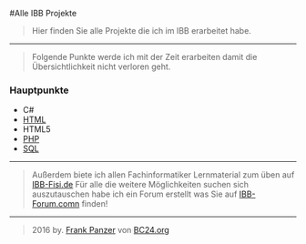 #Alle IBB Projekte
>Hier finden Sie alle Projekte die ich im IBB erarbeitet habe.

***
>Folgende Punkte werde ich mit der Zeit erarbeiten damit die Übersichtlichkeit nicht verloren geht.
### Hauptpunkte
* C#
* [HTML](https://github.com/bc24/IBB/tree/master/HTML)
* HTML5
* [PHP](https://github.com/bc24/IBB/tree/master/PHP)
* [SQL](https://github.com/bc24/IBB/tree/master/SQL)

***
>Außerdem biete ich allen Fachinformatiker Lernmaterial zum üben auf [IBB-Fisi.de](http://ibb-fisi.de)
>Für alle die weitere Möglichkeiten suchen sich auszutauschen habe ich ein Forum erstellt was Sie auf [IBB-Forum.comn](http://ibb-forum.com) finden!
***
>2016 by. [Frank Panzer](http://frank-panzer.de) von [BC24.org](http://bc24.org)
